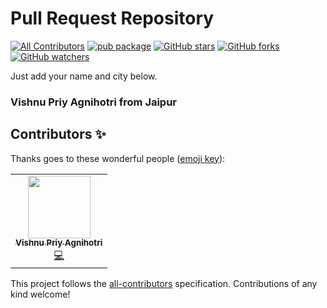 # Pull Request Repository
<!-- ALL-CONTRIBUTORS-BADGE:START - Do not remove or modify this section -->
[![All Contributors](https://img.shields.io/badge/all_contributors-1-orange.svg?style=flat-square)](#contributors-)
[![pub package](https://img.shields.io/badge/iamvpa-FPS%20Coder-green)](https://pub.dartlang.org/packages/flutter_tags)
[![GitHub stars](https://img.shields.io/github/stars/iampawan/FlutterExampleApps.svg?style=social&label=Star)](https://github.com/iamvpa/PRpractice) [![GitHub forks](https://img.shields.io/github/forks/iampawan/FlutterExampleApps.svg?style=social&label=Fork)](https://github.com/iamvpa/PRpractice) [![GitHub watchers](https://img.shields.io/github/watchers/iampawan/FlutterExampleApps.svg?style=social&label=Watch)](https://github.com/iamvpa/PRpractice)
<!-- ALL-CONTRIBUTORS-BADGE:END -->
Just add your name and city below.
### Vishnu Priy Agnihotri from Jaipur



## Contributors ✨

Thanks goes to these wonderful people ([emoji key](https://allcontributors.org/docs/en/emoji-key)):

<!-- ALL-CONTRIBUTORS-LIST:START - Do not remove or modify this section -->
<!-- prettier-ignore-start -->
<!-- markdownlint-disable -->
<table>
  <tr>
    <td align="center"><a href="https://iamvpa.github.io/pw/"><img src="https://avatars1.githubusercontent.com/u/48381326?v=4" width="100px;" alt=""/><br /><sub><b>Vishnu Priy Agnihotri</b></sub></a><br /><a href="https://github.com/iamvpa/PRpractice/commits?author=iamvpa" title="Code">💻</a></td>
  </tr>
</table>

<!-- markdownlint-enable -->
<!-- prettier-ignore-end -->
<!-- ALL-CONTRIBUTORS-LIST:END -->

This project follows the [all-contributors](https://github.com/all-contributors/all-contributors) specification. Contributions of any kind welcome!
